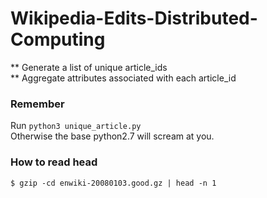 # Wikipedia-Edits-Distributed-Computing


** Generate a list of unique article_ids  
** Aggregate attributes associated with each article_id  


### Remember   

Run `python3 unique_article.py`  
Otherwise the base python2.7 will scream at you.

### How to read head  
```
$ gzip -cd enwiki-20080103.good.gz | head -n 1
```
